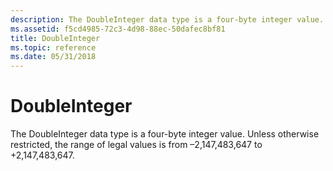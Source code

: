 ```yaml
---
description: The DoubleInteger data type is a four-byte integer value. Unless otherwise restricted, the range of legal values is from –2,147,483,647 to +2,147,483,647.
ms.assetid: f5cd4985-72c3-4d98-88ec-50dafec8bf81
title: DoubleInteger
ms.topic: reference
ms.date: 05/31/2018
---
```


# DoubleInteger

The DoubleInteger data type is a four-byte integer value. Unless otherwise restricted, the range of legal values is from –2,147,483,647 to +2,147,483,647.

 

 




